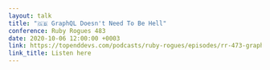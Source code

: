 ```yaml
---
layout: talk
title: "🇬🇧 GraphQL Doesn't Need To Be Hell"
conference: Ruby Rogues 483
date: 2020-10-06 12:00:00 +0003
link: https://topenddevs.com/podcasts/ruby-rogues/episodes/rr-473-graphql-doesn-t-need-to-be-hell-with-dmitry-tsepelev
link_title: Listen here
---
```

